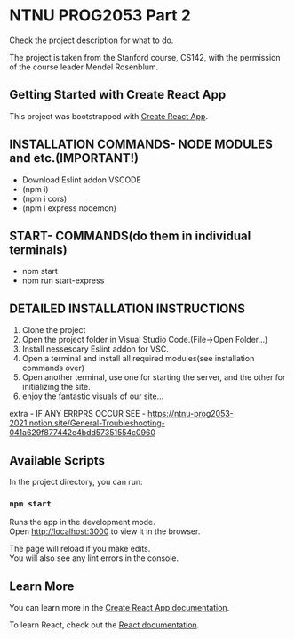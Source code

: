 # NTNU PROG2053 Part 2

Check the project description for what to do.

The project is taken from the Stanford course, CS142, with the permission of the course leader
Mendel Rosenblum.

## Getting Started with Create React App

This project was bootstrapped with [Create React App](https://github.com/facebook/create-react-app).


## INSTALLATION COMMANDS- NODE MODULES and etc.(IMPORTANT!)
- Download Eslint addon VSCODE
- (npm i)
- (npm i cors)
- (npm i express nodemon)

## START- COMMANDS(do them in individual terminals)
- npm start
- npm run start-express

## DETAILED INSTALLATION INSTRUCTIONS
1. Clone the project
2. Open the project folder in Visual Studio Code.(File->Open Folder...)
3. Install nessescary Eslint addon for VSC.
4. Open a terminal and install all required modules(see installation commands over)
5. Open another terminal, use one for starting the server, and the other for initializing the site.
6. enjoy the fantastic visuals of our site...

extra - IF ANY ERRPRS OCCUR SEE
    - https://ntnu-prog2053-2021.notion.site/General-Troubleshooting-041a629f877442e4bdd57351554c0960

## Available Scripts

In the project directory, you can run:

### `npm start`

Runs the app in the development mode.\
Open [http://localhost:3000](http://localhost:3000) to view it in the browser.

The page will reload if you make edits.\
You will also see any lint errors in the console.

## Learn More

You can learn more in the [Create React App documentation](https://facebook.github.io/create-react-app/docs/getting-started).

To learn React, check out the [React documentation](https://reactjs.org/).
